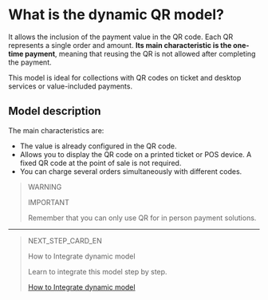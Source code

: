 # What is the dynamic QR model?

It allows the inclusion of the payment value in the QR code. Each QR represents a single order and amount. **Its main characteristic is the one-time payment**, meaning that reusing the QR is not allowed after completing the payment.

This model is ideal for collections with QR codes on ticket and desktop services or value-included payments.


## Model description

The main characteristics are:

- The value is already configured in the QR code.
- Allows you to display the QR code on a printed ticket or POS device. A fixed QR code at the point of sale is not required.
- You can charge several orders simultaneously with different codes.

> WARNING
>
> IMPORTANT
>
> Remember that you can only use QR for in person payment solutions.


---

> NEXT_STEP_CARD_EN
>
> How to Integrate dynamic model
>
> Learn to integrate this model step by step.
>
> [How to Integrate dynamic model](/developers/en/docs/qr-code/qr-dynamic-model/integration)
